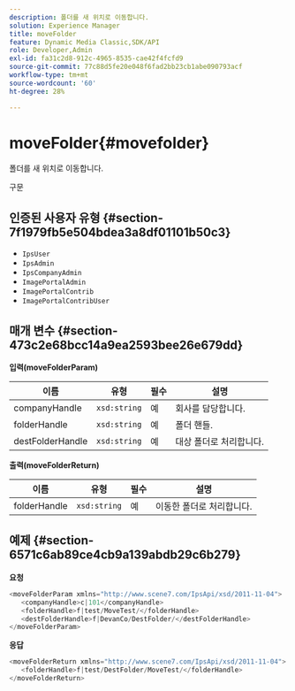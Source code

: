 ```yaml
---
description: 폴더를 새 위치로 이동합니다.
solution: Experience Manager
title: moveFolder
feature: Dynamic Media Classic,SDK/API
role: Developer,Admin
exl-id: fa31c2d8-912c-4965-8535-cae42f4fcfd9
source-git-commit: 77c88d5fe20e048f6fad2bb23cb1abe090793acf
workflow-type: tm+mt
source-wordcount: '60'
ht-degree: 28%

---
```


# moveFolder{#movefolder}

폴더를 새 위치로 이동합니다.

구문

## 인증된 사용자 유형 {#section-7f1979fb5e504bdea3a8df01101b50c3}

* `IpsUser`
* `IpsAdmin`
* `IpsCompanyAdmin`
* `ImagePortalAdmin`
* `ImagePortalContrib`
* `ImagePortalContribUser`

## 매개 변수 {#section-473c2e68bcc14a9ea2593bee26e679dd}

**입력(moveFolderParam)**

| 이름 | 유형 | 필수 | 설명 |
|---|---|---|---|
| companyHandle | `xsd:string` | 예 | 회사를 담당합니다. |
| folderHandle | `xsd:string` | 예 | 폴더 핸들. |
| destFolderHandle | `xsd:string` | 예 | 대상 폴더로 처리합니다. |

**출력(moveFolderReturn)**

| 이름 | 유형 | 필수 | 설명 |
|---|---|---|---|
| folderHandle | `xsd:string` | 예 | 이동한 폴더로 처리합니다. |

## 예제 {#section-6571c6ab89ce4cb9a139abdb29c6b279}

**요청**

```java
<moveFolderParam xmlns="http://www.scene7.com/IpsApi/xsd/2011-11-04">
   <companyHandle>c|101</companyHandle>
   <folderHandle>f|test/MoveTest/</folderHandle>
   <destFolderHandle>f|DevanCo/DestFolder/</destFolderHandle>
</moveFolderParam>
```

**응답**

```java
<moveFolderReturn xmlns="http://www.scene7.com/IpsApi/xsd/2011-11-04">
   <folderHandle>f|test/DestFolder/MoveTest/</folderHandle>
</moveFolderReturn>
```
